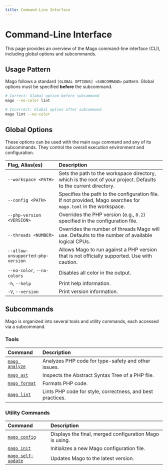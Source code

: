 ```yaml
---
title: Command-Line Interface
---
```


# Command-Line Interface

This page provides an overview of the Mago command-line interface (CLI), including global options and subcommands.

## Usage Pattern

Mago follows a standard `[GLOBAL OPTIONS] <SUBCOMMAND>` pattern. Global options must be specified **before** the subcommand.

```sh
# Correct: Global option before subcommand
mago --no-color lint

# Incorrect: Global option after subcommand
mago lint --no-color
```

## Global Options

These options can be used with the main `mago` command and any of its subcommands. They control the overall execution environment and configuration.

| Flag, Alias(es)                   | Description                                                                                                     |
| :-------------------------------- | :-------------------------------------------------------------------------------------------------------------- |
| `--workspace <PATH>`              | Sets the path to the workspace directory, which is the root of your project. Defaults to the current directory. |
| `--config <PATH>`                 | Specifies the path to the configuration file. If not provided, Mago searches for `mago.toml` in the workspace.  |
| `--php-version <VERSION>`         | Overrides the PHP version (e.g., `8.2`) specified in the configuration file.                                    |
| `--threads <NUMBER>`              | Overrides the number of threads Mago will use. Defaults to the number of available logical CPUs.                |
| `--allow-unsupported-php-version` | Allows Mago to run against a PHP version that is not officially supported. Use with caution.                    |
| `--no-color`, `--no-colors`       | Disables all color in the output.                                                                               |
| `-h`, `--help`                    | Print help information.                                                                                         |
| `-V`, `--version`                 | Print version information.                                                                                      |

## Subcommands

Mago is organized into several tools and utility commands, each accessed via a subcommand.

### Tools

| Command                                                | Description                                                |
| :----------------------------------------------------- | :--------------------------------------------------------- |
| [`mago analyze`](/tools/analyzer/command-reference.md) | Analyzes PHP code for type-safety and other issues.        |
| [`mago ast`](/tools/lexer-parser/command-reference.md) | Inspects the Abstract Syntax Tree of a PHP file.           |
| [`mago format`](/tools/formatter/command-reference.md) | Formats PHP code.                                          |
| [`mago lint`](/tools/linter/command-reference.md)      | Lints PHP code for style, correctness, and best practices. |

### Utility Commands

| Command                                | Description                                             |
| :------------------------------------- | :------------------------------------------------------ |
| [`mago config`](/guide/configuration)  | Displays the final, merged configuration Mago is using. |
| [`mago init`](/guide/initialization)   | Initializes a new Mago configuration file.              |
| [`mago self-update`](/guide/upgrading) | Updates Mago to the latest version.                     |
